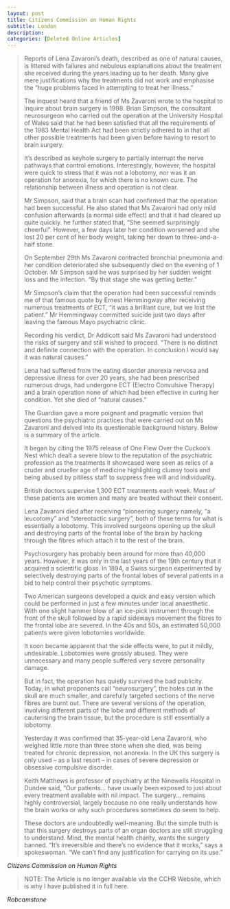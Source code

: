 ```yaml
---
layout: post
title: Citizens Commission on Human Rights
subtitle: London
description:
categories: [Deleted Online Articles]
---
```


> Reports of Lena Zavaroni’s death, described as one of natural causes, is littered with failures and nebulous explanations about the treatment she received during the years leading up to her death. Many give mere justifications why the treatments did not work and emphasise the “huge problems faced in attempting to treat her illness.”
>
> The inquest heard that a friend of Ms Zavaroni wrote to the hospital to inquire about brain surgery in 1998. Brian Simpson, the consultant neurosurgeon who carried out the operation at the University Hospital of Wales said that he had been satisfied that all the requirements of the 1983 Mental Health Act had been strictly adhered to in that all other possible treatments had been given before having to resort to brain surgery.
>
> It’s described as keyhole surgery to partially interrupt the nerve pathways that control emotions. Interestingly, however, the hospital were quick to stress that it was not a lobotomy, nor was it an operation for anorexia, for which there is no known cure. The relationship between illness and operation is not clear.
>
> Mr Simpson, said that a brain scan had confirmed that the operation had been successful. He also stated that Ms Zavaroni had only mild confusion afterwards (a normal side effect) and that it had cleared up quite quickly. he further stated that,  “She seemed surprisingly cheerful”. However, a few days later her condition worsened and she lost 20 per cent of her body weight, taking her down to three-and-a-half stone.
>
> On September 29th Ms Zavaroni contracted bronchial pneumonia and her condition deteriorated she subsequently died on the evening of 1 October. Mr Simpson said he was surprised by her sudden weight loss and the infection. “By that stage she was getting better.”
>
> Mr Simpson’s claim that the operation had been successful reminds me of that famous quote by Ernest Hemmingway after receiving numerous treatments of ECT, “it was a brilliant cure, but we lost the patient.” Mr Hemmingway committed suicide just two days after leaving the famous Mayo psychiatric clinic.
>
> Recording his verdict, Dr Addicott said Ms Zavaroni had understood the risks of surgery and still wished to proceed. “There is no distinct and definite connection with the operation. In conclusion I would say it was natural causes.”
>
> Lena had suffered from the eating disorder anorexia nervosa and depressive illness for over 20 years, she had been prescribed numerous drugs, had undergone ECT (Electro Convulsive Therapy) and a brain operation none of which had been effective in curing her condition. Yet she died of “natural causes.”
>
> The Guardian gave a more poignant and pragmatic version that questions the psychiatric practices that were carried out on Ms Zavaroni and delved into its questionable background history. Below is a summary of the article.
>
> It began by citing the 1975 release of One Flew Over the Cuckoo’s Nest which dealt a severe blow to the reputation of the psychiatric profession as the treatments it showcased were seen as relics of a cruder and crueller age of medicine highlighting clumsy tools and being abused by pitiless staff to suppress free will and individuality.
>
> British doctors supervise 1,300 ECT treatments each week. Most of these patients are women and many are treated without their consent.
>
> Lena Zavaroni died after receiving “pioneering surgery namely, “a leucotomy” and “stereotactic surgery”, both of these terms for what is essentially a lobotomy. This involved surgeons opening up the skull and destroying parts of the frontal lobe of the brain by hacking through the fibres which attach it to the rest of the brain.
>
> Psychosurgery has probably been around for more than 40,000 years. However, it was only in the last years of the 19th century that it acquired a scientific gloss. In 1894, a Swiss surgeon experimented by selectively destroying parts of the frontal lobes of several patients in a bid to help control their psychotic symptoms.
>
> Two American surgeons developed a quick and easy version which could be performed in just a few minutes under local anaesthetic. With one slight hammer blow of an ice-pick instrument through the front of the skull followed by a rapid sideways movement the fibres to the frontal lobe are severed. In the 40s and 50s, an estimated 50,000 patients were given lobotomies worldwide.
>
> It soon became apparent that the side effects were, to put it mildly, undesirable. Lobotomies were grossly abused. They were unnecessary and many people suffered very severe personality damage.
>
> But in fact, the operation has quietly survived the bad publicity. Today, in what proponents call “neurosurgery”, the holes cut in the skull are much smaller, and carefully targeted sections of the nerve fibres are burnt out. There are several versions of the operation, involving different parts of the lobe and different methods of cauterising the brain tissue, but the procedure is still essentially a lobotomy.
>
> Yesterday it was confirmed that 35-year-old Lena Zavaroni, who weighed little more than three stone when she died, was being treated for chronic depression, not anorexia. In the UK this surgery is only used – as a last resort – in cases of severe depression or obsessive compulsive disorder.
>
> Keith Matthews is professor of psychiatry at the Ninewells Hospital in Dundee said, “Our patients… have usually been exposed to just about every treatment available with nil impact. The surgery… remains highly controversial, largely because no one really understands how the brain works or why such procedures sometimes do seem to help.
>
> These doctors are undoubtedly well-meaning. But the simple truth is that this surgery destroys parts of an organ doctors are still struggling to understand. Mind, the mental health charity, wants the surgery banned. “It’s irreversible and there’s no evidence that it works,” says a spokeswoman. “We can’t find any justification for carrying on its use.”

<cite>Citizens Commission on Human Rights</cite>

> NOTE: The Article is no longer available via the CCHR Website, which is why I have published it in full here.

<cite>Robcamstone</cite>
